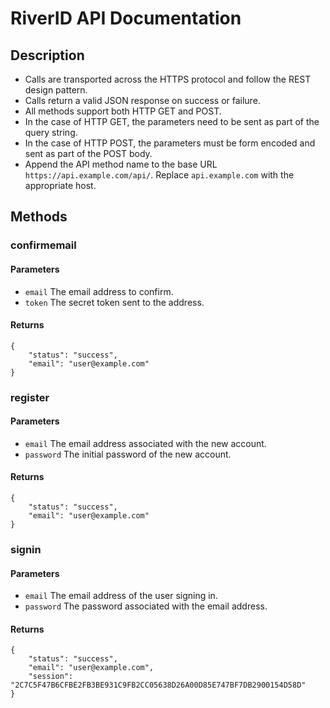 # RiverID API Documentation

## Description

* Calls are transported across the HTTPS protocol and follow the REST design pattern.
* Calls return a valid JSON response on success or failure.
* All methods support both HTTP GET and POST.
* In the case of HTTP GET, the parameters need to be sent as part of the query string.
* In the case of HTTP POST, the parameters must be form encoded and sent as part of the POST body.
* Append the API method name to the base URL `https://api.example.com/api/`. Replace `api.example.com` with the appropriate host.

## Methods

### confirmemail

#### Parameters

* `email` The email address to confirm.
* `token` The secret token sent to the address.

#### Returns

    {
        "status": "success",
        "email": "user@example.com"
    }

### register

#### Parameters

* `email` The email address associated with the new account.
* `password` The initial password of the new account.

#### Returns

    {
        "status": "success",
        "email": "user@example.com"
    }

### signin

#### Parameters

* `email` The email address of the user signing in.
* `password` The password associated with the email address.

#### Returns

    {
        "status": "success",
        "email": "user@example.com",
        "session": "2C7C5F47B6CFBE2FB3BE931C9FB2CC05638D26A00D85E747BF7DB2900154D58D"
    }